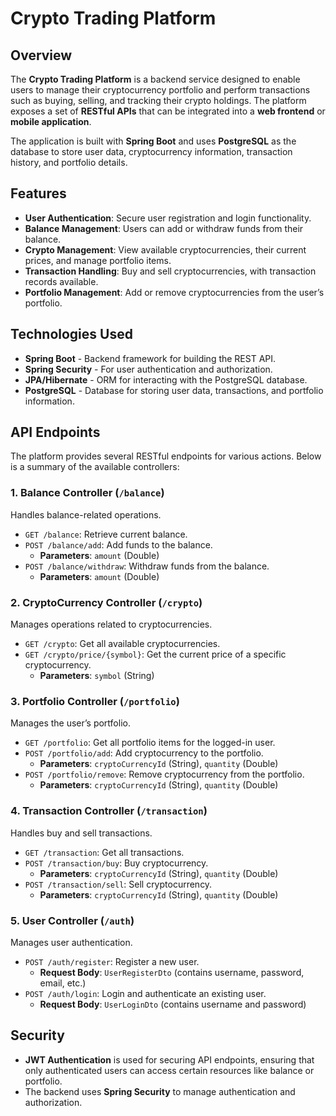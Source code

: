 # Crypto Trading Platform

## Overview

The **Crypto Trading Platform** is a backend service designed to enable users to manage their cryptocurrency portfolio and perform transactions such as buying, selling, and tracking their crypto holdings. The platform exposes a set of **RESTful APIs** that can be integrated into a **web frontend** or **mobile application**.

The application is built with **Spring Boot** and uses **PostgreSQL** as the database to store user data, cryptocurrency information, transaction history, and portfolio details.

## Features

- **User Authentication**: Secure user registration and login functionality.
- **Balance Management**: Users can add or withdraw funds from their balance.
- **Crypto Management**: View available cryptocurrencies, their current prices, and manage portfolio items.
- **Transaction Handling**: Buy and sell cryptocurrencies, with transaction records available.
- **Portfolio Management**: Add or remove cryptocurrencies from the user’s portfolio.

## Technologies Used

- **Spring Boot** - Backend framework for building the REST API.
- **Spring Security** - For user authentication and authorization.
- **JPA/Hibernate** - ORM for interacting with the PostgreSQL database.
- **PostgreSQL** - Database for storing user data, transactions, and portfolio information.

## API Endpoints

The platform provides several RESTful endpoints for various actions. Below is a summary of the available controllers:

### 1. **Balance Controller** (`/balance`)
Handles balance-related operations.

- `GET /balance`: Retrieve current balance.
- `POST /balance/add`: Add funds to the balance.
  - **Parameters**: `amount` (Double)
- `POST /balance/withdraw`: Withdraw funds from the balance.
  - **Parameters**: `amount` (Double)

### 2. **CryptoCurrency Controller** (`/crypto`)
Manages operations related to cryptocurrencies.

- `GET /crypto`: Get all available cryptocurrencies.
- `GET /crypto/price/{symbol}`: Get the current price of a specific cryptocurrency.
  - **Parameters**: `symbol` (String)

### 3. **Portfolio Controller** (`/portfolio`)
Manages the user’s portfolio.

- `GET /portfolio`: Get all portfolio items for the logged-in user.
- `POST /portfolio/add`: Add cryptocurrency to the portfolio.
  - **Parameters**: `cryptoCurrencyId` (String), `quantity` (Double)
- `POST /portfolio/remove`: Remove cryptocurrency from the portfolio.
  - **Parameters**: `cryptoCurrencyId` (String), `quantity` (Double)

### 4. **Transaction Controller** (`/transaction`)
Handles buy and sell transactions.

- `GET /transaction`: Get all transactions.
- `POST /transaction/buy`: Buy cryptocurrency.
  - **Parameters**: `cryptoCurrencyId` (String), `quantity` (Double)
- `POST /transaction/sell`: Sell cryptocurrency.
  - **Parameters**: `cryptoCurrencyId` (String), `quantity` (Double)

### 5. **User Controller** (`/auth`)
Manages user authentication.

- `POST /auth/register`: Register a new user.
  - **Request Body**: `UserRegisterDto` (contains username, password, email, etc.)
- `POST /auth/login`: Login and authenticate an existing user.
  - **Request Body**: `UserLoginDto` (contains username and password)

## Security

- **JWT Authentication** is used for securing API endpoints, ensuring that only authenticated users can access certain resources like balance or portfolio.
- The backend uses **Spring Security** to manage authentication and authorization.
